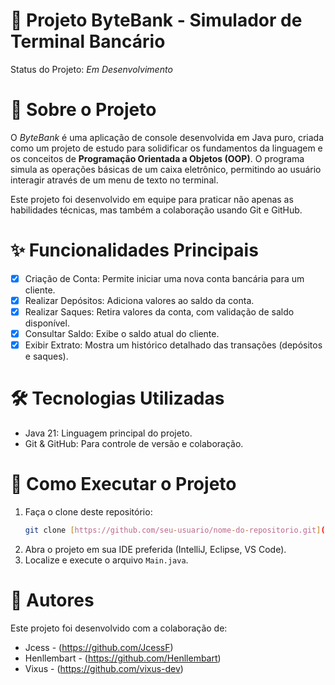 # 🏦 Projeto ByteBank - Simulador de Terminal Bancário

Status do Projeto: *Em Desenvolvimento*

# 📖 Sobre o Projeto

O *ByteBank* é uma aplicação de console desenvolvida em Java puro, criada como um projeto de estudo para solidificar os fundamentos da linguagem e os conceitos de **Programação Orientada a Objetos (OOP)**. O programa simula as operações básicas de um caixa eletrônico, permitindo ao usuário interagir através de um menu de texto no terminal.

Este projeto foi desenvolvido em equipe para praticar não apenas as habilidades técnicas, mas também a colaboração usando Git e GitHub.

# ✨ Funcionalidades Principais

-   [x] Criação de Conta: Permite iniciar uma nova conta bancária para um cliente.
-   [x] Realizar Depósitos: Adiciona valores ao saldo da conta.
-   [x] Realizar Saques: Retira valores da conta, com validação de saldo disponível.
-   [x] Consultar Saldo: Exibe o saldo atual do cliente.
-   [x] Exibir Extrato: Mostra um histórico detalhado das transações (depósitos e saques).

# 🛠️ Tecnologias Utilizadas

-   Java 21: Linguagem principal do projeto.
-   Git & GitHub: Para controle de versão e colaboração.

# 🚀 Como Executar o Projeto

1.  Faça o clone deste repositório:
    ```bash
    git clone [https://github.com/seu-usuario/nome-do-repositorio.git](https://github.com/seu-usuario/nome-do-repositorio.git)
    ```
2.  Abra o projeto em sua IDE preferida (IntelliJ, Eclipse, VS Code).
3.  Localize e execute o arquivo `Main.java`.

# 👥 Autores

Este projeto foi desenvolvido com a colaboração de:

-   Jcess - (https://github.com/JcessF)
-   Henllembart - (https://github.com/Henllembart)
-   Vixus - (https://github.com/vixus-dev)
